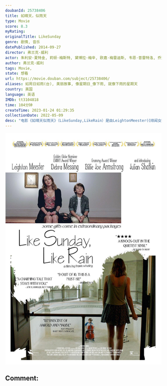 ```yaml
---
doubanId: 25738406
title: 如晴天，似雨天
type: Movie
score: 8.3
myRating: 
originalTitle: LikeSunday
genre: 剧情, 音乐
datePublished: 2014-09-27
director: 弗兰克·威利
actor: 朱利安·夏特金, 莉顿·梅斯特, 黛博拉·梅辛, 欧嘉·梅雷迪斯, 韦恩·普雷特洛, 乔治娅·希梅内斯·里弗谢, 阿尔弗雷多·纳西索, 比利·乔·阿姆斯特朗, 萨布丽娜·马查多, 达茜·福勒, undefined, 康纳·卡罗尔, 吉恩·史密斯, 詹姆斯·麦卡弗里, 奥莉维亚·卢卡尔迪
author: 弗兰克·威利
tags: Movie, 
state: 想看
url: https://movie.douban.com/subject/25738406/
aliases: 如周日如雨(台), 美丽故事, 像星期日_像下雨, 就像下雨的星期天
country: 美国
language: 英语
IMDb: tt3104818
time: 104分钟
createTime: 2023-01-24 01:29:35
collectionDate: 2022-05-09
desc: "电影《如晴天似雨天》（LikeSunday,LikeRain）是由LeightonMeester(《绯闻女孩》QueenB)主演的一部文艺片。故事讲述在一个夏天，贫穷女生Eleanor为..."
---
```


![image](assets/p2261938616.jpg)

Comment: 
---

